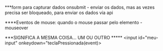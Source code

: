 ***form para capturar dados
onsubmit - 
enviar os dados, mas as vezes precisa ser bloqueado, para enviar os dados via api


****Eventos de mouse:
quando o mouse passar pelo elemento - mouseover

***SIGNIFICA A MESMA COISA... UM OU OUTRO *****
<input id="meu-input" onkeydown="teclaPressionada(event)>
<script>
function teclaPressionada(event){
console.log(event)   
}

OU

<script>
    const meuInput = document.getElementById('meu-input')
    meuInput.addEventListener('keydown, () => {
    
    })

ACIMA ---- MESMA COISA ***********

event - interações com a experiência do usuário 
cada evento diferente, gera um event diferente


no console vai aparecer as propriedades, qual tecla foi clicada, por exemplo
event.key 
event.type
event.code

console.log(event.key)

if (event.key === 'Enter') {
    console.log ('usuário apertou o enter, seguir na aplicação')
}


***Eventos de Formulário: 
type=submit / na tag form
focus
onchange - tag input - se esta alterando o valor do input

** innerHTML

<button onclick="mostrarMsg"> Mostrar mensagem </button>
<div id="msg-container"></div>
<script>
function mostrarMsg() {
    const msgContainer = document.getElementById('msg-container');
    msgContainer.innerHTML = '<p>Mensagem adicionada com innerHTML</p>';
}

adicionar, remover ou modificar conteúdo html
receb como valor, uma outra tag html difinida entre strings
modifica o conteúdo da tag original

ou - troca pra crase e passa uma variável
msgContainer.innerHTML = `<p>Mensagem adicionada ${newDate()} com innerHTML</p>`;

innerhtml substitui todo o conteudo, não vai criando novas, uma embaixo da outra

***EXEMPLO

lista = [2,4,6]
let soma = 0

lista.forEach(num => {
    soma += num
    //soma = soma + num
})

console.log(soma)

msgContainer.innerHTML += `<p>Mensagem adicionada ${newDate()} com innerHTML</p>`;

usa += quando não quer perder o conteudo novo gerado, vai gerando uma lista, uma embaixo da outra

***CREATE ELEMENT***

é um método do DOM

body
    -div#container
        -divCriada

const elementoReferencia = document.getElementById('container)
elementoReferencia.appenChild(newElement)

sera adicionado dentro da div container, e nao no body, por isso precisa buscar o elemento


**** insertBefore ****

-- Ver sobre browser compatibilidade


